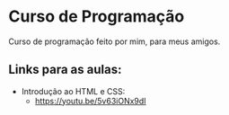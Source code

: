 # Curso de Programação

Curso de programação feito por mim, para meus amigos.

## Links para as aulas:

- Introdução ao HTML e CSS:
  - https://youtu.be/5v63iONx9dI